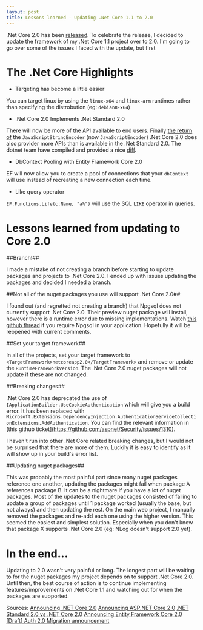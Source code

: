 ```yaml
---
layout: post
title: Lessons learned - Updating .Net Core 1.1 to 2.0
---
```


.Net Core 2.0 has been [released](http://msft.social/uStZa6). To celebrate the release, I decided to update the framework of my .Net Core 1.1 project over to 2.0. I'm going to go over some of the issues I faced with the update, but first

# The .Net Core Highlights #

- Targeting has become a little easier

You can target linux by using the `linux-x64` and `linux-arm` runtimes rather than specifying the distrobution (eg: `debian8-x64`)

- .Net Core 2.0 Implements .Net Standard 2.0

There will now be more of the API available to end users. Finally [the return of](https://stackoverflow.com/questions/42732207/where-is-the-equivalent-of-httputility-javascriptstringencode-in-net-core-1-1) the `JavaScriptStringEncoder` (now `JavaScriptEncoder`)
.Net Core 2.0 does also provider more APIs than is available in the .Net Standard 2.0. The dotnet team have compiled and provided a nice [diff](https://github.com/dotnet/standard/blob/master/docs/comparisons/netstandard2.0_vs_netcoreapp2.0/README.md).

- DbContext Pooling with Entity Framework Core 2.0

EF will now allow you to create a pool of connections that your `dbContext` will use instead of recreating a new connection each time.

- Like query operator

`EF.Functions.Life(c.Name, "a%")` will use the SQL `LIKE` operator in queries.

# Lessons learned from updating to Core 2.0

##Branch!##

I made a mistake of not creating a branch before starting to update packages and projects to .Net Core 2.0. I ended up with issues updating the packages and decided I needed a branch.

##Not all of the nuget packages you use will support .Net Core 2.0##

I found out (and regretted not creating a branch) that Npgsql does not currently support .Net Core 2.0. Their preview nuget package will install, however there is a runtime error due to missing implementations. Watch [this github thread](https://github.com/npgsql/Npgsql.EntityFrameworkCore.PostgreSQL/issues/171) if you require Npgsql in your application. Hopefully it will be reopened with current comments.

##Set your target framework##

In all of the projects, set your target framework to `<TargetFramework>netcoreapp2.0</TargetFramework>` and remove or update the `RuntimeFrameworkVersion`. The .Net Core 2.0 nuget packages will not update if these are not changed.

##Breaking changes##

.Net Core 2.0 has deprecated the use of `IApplicationBuilder.UseCookieAuthentication` which will give you a build error. It has been replaced with `Microsoft.Extensions.DependencyInjection.AuthenticationServiceCollectionExtensions.AddAuthentication`. You can find the relevant information in (this github ticket](https://github.com/aspnet/Security/issues/1310). 

I haven't run into other .Net Core related breaking changes, but I would not be surprised that there are more of them. Luckily it is easy to identify as it will show up in your build's error list.

##Updating nuget packages##

This was probably the most painful part since many nuget packages reference one another, updating the packages might fail when package A references package B. It can be a nightmare if you have a lot of nuget packages. Most of the updates to the nuget packages consisted of failing to update a group of packages until 1 package worked (usually the base, but not always) and then updating the rest. On the main web project, I manually removed the packages and re-add each one using the higher version. This seemed the easiest and simplest solution. Especially when you don't know that package X supports .Net Core 2.0 (eg: NLog doesn't support 2.0 yet).

# In the end... #

Updating to 2.0 wasn't very painful or long. The longest part will be waiting to for the nuget packages my project depends on to support .Net Core 2.0. Until then, the best course of action is to continue implementing features/improvements on .Net Core 1.1 and watching out for when the packages are supported.

Sources:
[Announcing .NET Core 2.0](https://blogs.msdn.microsoft.com/dotnet/2017/08/14/announcing-net-core-2-0/)
[Announcing ASP.NET Core 2.0](https://blogs.msdn.microsoft.com/webdev/2017/08/14/announcing-asp-net-core-2-0/)
[.NET Standard 2.0 vs .NET Core 2.0](https://github.com/dotnet/standard/blob/master/docs/comparisons/netstandard2.0_vs_netcoreapp2.0/README.md)
[Announcing Entity Framework Core 2.0](https://blogs.msdn.microsoft.com/dotnet/2017/08/14/announcing-entity-framework-core-2-0/)
[[Draft] Auth 2.0 Migration announcement](https://github.com/aspnet/Security/issues/1310)